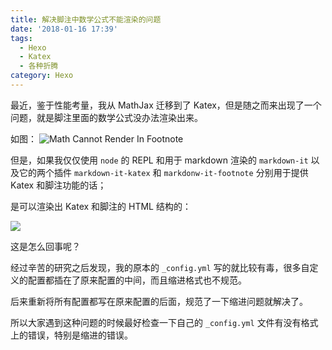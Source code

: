 ```yaml
---
title: 解决脚注中数学公式不能渲染的问题
date: '2018-01-16 17:39'
tags:
  - Hexo
  - Katex
  - 各种折腾
category: Hexo
---
```


最近，鉴于性能考量，我从 MathJax 迁移到了 Katex，但是随之而来出现了一个问题，就是脚注里面的数学公式没办法渲染出来。

<!-- more -->

如图：
![Math Cannot Render In Footnote](https://user-images.githubusercontent.com/12459199/34936577-4bafd6de-fa25-11e7-972d-6f165f2e94ab.png)

但是，如果我仅仅使用 `node` 的 REPL 和用于 markdown 渲染的 `markdown-it` 以及它的两个插件 `markdown-it-katex` 和 `markdonw-it-footnote` 分别用于提供 Katex 和脚注功能的话；

是可以渲染出 Katex 和脚注的 HTML 结构的：

![](https://user-images.githubusercontent.com/12459199/34937236-7d5a1652-fa27-11e7-9601-8ca331a00cde.png)

这是怎么回事呢？

经过辛苦的研究之后发现，我的原本的 `_config.yml` 写的就比较有毒，很多自定义的配置都插在了原来配置的中间，而且缩进格式也不规范。

后来重新将所有配置都写在原来配置的后面，规范了一下缩进问题就解决了。

所以大家遇到这种问题的时候最好检查一下自己的 `_config.yml` 文件有没有格式上的错误，特别是缩进的错误。
